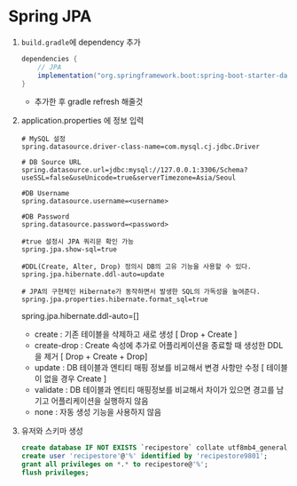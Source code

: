 # Spring JPA

1. `build.gradle`에 dependency 추가

   ```java
   dependencies {
       // JPA
       implementation("org.springframework.boot:spring-boot-starter-data-jpa")
   }
   
   ```

   - 추가한 후 gradle refresh 해줄것

2. application.properties 에 정보 입력

   ```
   # MySQL 설정
   spring.datasource.driver-class-name=com.mysql.cj.jdbc.Driver
   
   # DB Source URL
   spring.datasource.url=jdbc:mysql://127.0.0.1:3306/Schema?useSSL=false&useUnicode=true&serverTimezone=Asia/Seoul
   
   #DB Username
   spring.datasource.username=<username>
   
   #DB Password
   spring.datasource.password=<password>
   
   #true 설정시 JPA 쿼리문 확인 가능
   spring.jpa.show-sql=true
   
   #DDL(Create, Alter, Drop) 정의시 DB의 고유 기능을 사용할 수 있다.
   spring.jpa.hibernate.ddl-auto=update
   
   # JPA의 구현체인 Hibernate가 동작하면서 발생한 SQL의 가독성을 높여준다.
   spring.jpa.properties.hibernate.format_sql=true
   ```

   spring.jpa.hibernate.ddl-auto=[]

   - create : 기존 테이블을 삭제하고 새로 생성 [ Drop + Create ]
   - create-drop : Create 속성에 추가로 어플리케이션을 종료할 때 생성한 DDL을 제거 [ Drop + Create + Drop]
   - update : DB 테이블과 엔티티 매핑 정보를 비교해서 변경 사항만 수정 [ 테이블이 없을 경우 Create ]
   - validate : DB 테이블과 엔티티 매핑정보를 비교해서 차이가 있으면 경고를 남기고 어플리케이션을 실행하지 않음
   - none : 자동 생성 기능을 사용하지 않음

    

3. 유저와 스키마 생성

   ```sql
   create database IF NOT EXISTS `recipestore` collate utf8mb4_general_ci;
   create user 'recipestore'@'%' identified by 'recipestore9801';
   grant all privileges on *.* to recipestore@'%';
   flush privileges;
   ```

   
